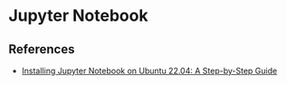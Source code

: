 # Jupyter Notebook



## References

- [Installing Jupyter Notebook on Ubuntu 22.04: A Step-by-Step Guide](https://medium.com/@aashari/juinstalling-jupyter-notebook-on-ubuntu-22-04-a-step-by-step-guide-964fac660165)